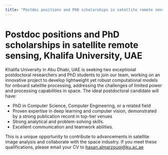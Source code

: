 ```yaml
---
title: "Postdoc positions and PhD scholarships in satellite remote sensing, Khalifa University, UAE"
---
```


# Postdoc positions and PhD scholarships in satellite remote sensing, Khalifa University, UAE

Khalifa University in Abu Dhabi, UAE is seeking two exceptional postdoctoral researchers and PhD students to join our team, working on an innovative project to develop lightweight yet robust computational models for onboard satellite processing, addressing the challenges of limited power and processing capabilities in space.
The ideal postdoctoral candidate will have:

* PhD in Computer Science, Computer Engineering, or a related field
* Proven expertise in deep learning and computer vision, demonstrated by a strong publication record in top-tier venues
* Strong analytical and problem-solving skills.
* Excellent communication and teamwork abilities.

This is a unique opportunity to contribute to advancements in satellite image analysis and collaborate with the space industry. If you meet these qualifications, please email your CV to <hasan.almarzouqi@ku.ac.ae>